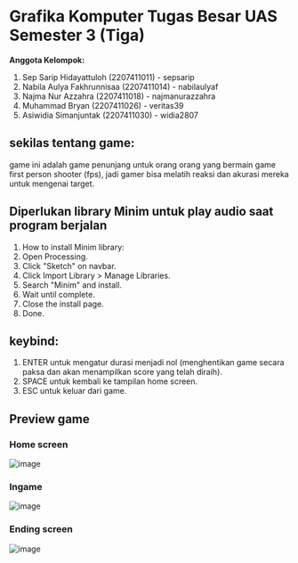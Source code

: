 # Grafika Komputer Tugas Besar UAS Semester 3 (Tiga)

**Anggota Kelompok:**
1. Sep Sarip Hidayattuloh (2207411011) - sepsarip
2. Nabila Aulya Fakhrunnisaa (2207411014) - nabilaulyaf
3. Najma Nur Azzahra (2207411018) - najmanurazzahra
4. Muhammad Bryan (2207411026) - veritas39
5. Asiwidia Simanjuntak (2207411030) - widia2807

## sekilas tentang game:
game ini adalah game penunjang untuk orang orang yang bermain game first person shooter (fps), jadi gamer bisa melatih reaksi dan akurasi mereka untuk mengenai target.

## **Diperlukan library Minim untuk play audio saat program berjalan**
1. How to install Minim library:
2. Open Processing.
3. Click "Sketch" on navbar.
4. Click Import Library > Manage Libraries.
5. Search "Minim" and install.
6. Wait until complete.
7. Close the install page.
8. Done.

## keybind:
1. ENTER untuk mengatur durasi menjadi nol (menghentikan game secara paksa dan akan menampilkan score yang telah diraih).
2. SPACE untuk kembali ke tampilan home screen.
3. ESC untuk keluar dari game.


## Preview game
### Home screen
![image](https://github.com/veritas39/grafkom_uas_s3/assets/155815344/71e9e771-c6bc-41e0-928a-fc6ca8bfb99f)

### Ingame
![image](https://github.com/veritas39/grafkom_uas_s3/assets/155815344/0d7fe6ac-37c5-4bbe-867c-62b0ce70903a)


### Ending screen
![image](https://github.com/veritas39/grafkom_uas_s3/assets/155815344/ddcd528c-1e8d-433f-baba-dcb831e764a8)
